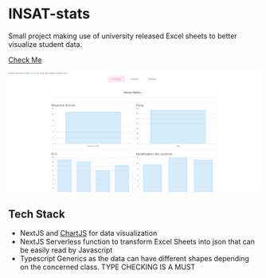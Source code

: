 # INSAT-stats

Small project making use of university released Excel sheets to better visualize student data.

[Check Me](https://insat-stats.vercel.app/)

![screenshot](public/screenshot.png)

## Tech Stack

-   NextJS and [ChartJS](https://github.com/chartjs/Chart.js) for data visualization
-   NextJS Serverless function to transform Excel Sheets into json that can be easily read by Javascript
-   Typescript Generics as the data can have different shapes depending on the concerned class. TYPE CHECKING IS A MUST
